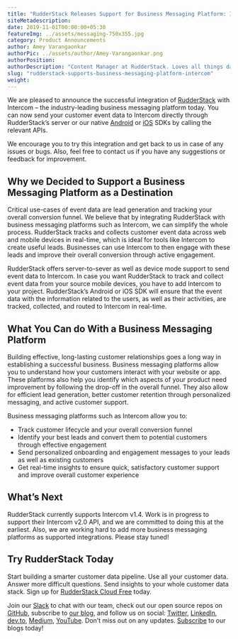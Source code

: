 ```yaml
---
title: "RudderStack Releases Support for Business Messaging Platform: Intercom"
siteMetadescription:
date: 2019-11-01T00:00:00+05:30
featureImg: ../assets/messaging-750x355.jpg
category: Product Announcements
author: Amey Varangaonkar
authorPic: ../assets/author/Amey-Varangaonkar.png
authorPosition: 
authorDescription: "Content Manager at RudderStack. Loves all things data. Manchester United, music, and sci-fi fan, among other things."
slug: "rudderstack-supports-business-messaging-platform-intercom"
weight: 
---
```

We are pleased to announce the successful integration of [RudderStack](https://rudderstack.com) with Intercom – the industry-leading business messaging platform today. You can now send your customer event data to Intercom directly through RudderStack’s server or our native [Android](https://github.com/rudderlabs/rudder-integration-intercom-android) or [iOS](https://github.com/rudderlabs/rudder-integration-intercom-ios) SDKs by calling the relevant APIs.

We encourage you to try this integration and get back to us in case of any issues or bugs. Also, feel free to contact us if you have any suggestions or feedback for improvement.  

**Why we Decided to Support a Business Messaging Platform as a Destination**
----------------------------------------------------------------------------

Critical use-cases of event data are lead generation and tracking your overall conversion funnel. We believe that by integrating RudderStack with business messaging platforms such as Intercom, we can simplify the whole process. RudderStack tracks and collects customer event data across web and mobile devices in real-time, which is ideal for tools like Intercom to create useful leads. Businesses can use Intercom to then engage with these leads and improve their overall conversion through active engagement. 

RudderStack offers server-to-sever as well as device mode support to send event data to Intercom. In case you want RudderStack to track and collect event data from your source mobile devices, you have to add Intercom to your project. RudderStack’s Android or iOS SDK will ensure that the event data with the information related to the users, as well as their activities, are tracked, collected, and routed to Intercom in real-time.  

**What You Can do With a Business Messaging Platform**
------------------------------------------------------

Building effective, long-lasting customer relationships goes a long way in establishing a successful business. Business messaging platforms allow you to understand how your customers interact with your website or app. These platforms also help you identify which aspects of your product need improvement by following the drop-off in the overall funnel. They also allow for efficient lead generation, better customer retention through personalized messaging, and active customer support.  

Business messaging platforms such as Intercom allow you to:

*   Track customer lifecycle and your overall conversion funnel
*   Identify your best leads and convert them to potential customers through effective engagement
*   Send personalized onboarding and engagement messages to your leads as well as existing customers
*   Get real-time insights to ensure quick, satisfactory customer support and improve overall customer experience

**What’s Next**
---------------

RudderStack currently supports Intercom v1.4. Work is in progress to support their Intercom v2.0 API, and we are committed to doing this at the earliest. Also, we are working hard to add more business messaging platforms as supported integrations. Please stay tuned!  

## Try RudderStack Today

Start building a smarter customer data pipeline. Use all your customer data. Answer more difficult questions. Send insights to your whole customer data stack. Sign up for [RudderStack Cloud Free](https://app.rudderlabs.com/signup?type=freetrial) today.

Join our [Slack](https://resources.rudderstack.com/join-rudderstack-slack) to chat with our team, check out our open source repos on [GitHub](https://github.com/rudderlabs), subscribe to [our blog](https://rudderstack.com/blog/), and follow us on social: [Twitter](https://twitter.com/RudderStack), [LinkedIn](https://www.linkedin.com/company/rudderlabs/), [dev.to](https://dev.to/rudderstack), [Medium](https://rudderstack.medium.com/), [YouTube](https://www.youtube.com/channel/UCgV-B77bV_-LOmKYHw8jvBw). Don’t miss out on any updates. [Subscribe](https://rudderstack.com/blog/) to our blogs today!